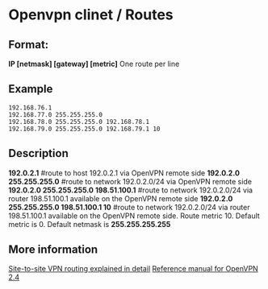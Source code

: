 Openvpn clinet / Routes
==========
Format:
------
**IP [netmask] [gateway] [metric]**
One route per line

Example
------
```
192.168.76.1
192.168.77.0 255.255.255.0
192.168.78.0 255.255.255.0 192.168.78.1
192.168.79.0 255.255.255.0 192.168.79.1 10
```

Description
------
**192.0.2.1** #route to host 192.0.2.1 via OpenVPN remote side
**192.0.2.0 255.255.255.0** #route to network 192.0.2.0/24 via OpenVPN remote side
**192.0.2.0 255.255.255.0 198.51.100.1** #route to network 192.0.2.0/24 via router 198.51.100.1 available on the OpenVPN remote side
**192.0.2.0 255.255.255.0 198.51.100.1 10** #route to network 192.0.2.0/24 via router 198.51.100.1 available on the OpenVPN remote side. Route metric 10. Default metric is 0.
Default netmask is **255.255.255.255**

More information
------
[Site-to-site VPN routing explained in detail](https://openvpn.net/vpn-server-resources/site-to-site-routing-explained-in-detail/)
[Reference manual for OpenVPN 2.4](https://openvpn.net/community-resources/reference-manual-for-openvpn-2-4/)
